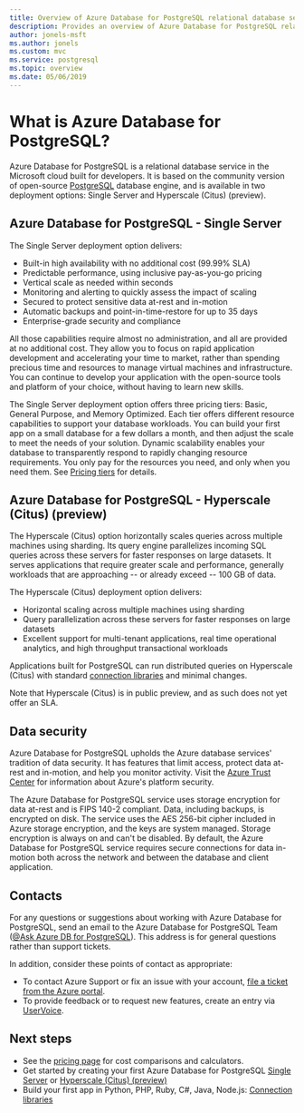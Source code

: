 ```yaml
---
title: Overview of Azure Database for PostgreSQL relational database service
description: Provides an overview of Azure Database for PostgreSQL relational database service.
author: jonels-msft
ms.author: jonels
ms.custom: mvc
ms.service: postgresql
ms.topic: overview
ms.date: 05/06/2019
---
```

# What is Azure Database for PostgreSQL?
Azure Database for PostgreSQL is a relational database service in the Microsoft cloud built for developers. It is based on the community version of open-source [PostgreSQL](https://www.postgresql.org/) database engine, and is available in two deployment options: Single Server and Hyperscale (Citus) (preview).

## Azure Database for PostgreSQL - Single Server
The Single Server deployment option delivers:

- Built-in high availability with no additional cost (99.99% SLA)
- Predictable performance, using inclusive pay-as-you-go pricing
- Vertical scale as needed within seconds
- Monitoring and alerting to quickly assess the impact of scaling
- Secured to protect sensitive data at-rest and in-motion
- Automatic backups and point-in-time-restore for up to 35 days
- Enterprise-grade security and compliance

All those capabilities require almost no administration, and all are provided at no additional cost. They allow you to focus on rapid application development and accelerating your time to market, rather than spending precious time and resources to manage virtual machines and infrastructure. You can continue to develop your application with the open-source tools and platform of your choice, without having to learn new skills.

The Single Server deployment option offers three pricing tiers: Basic, General Purpose, and Memory Optimized. Each tier offers different resource capabilities to support your database workloads. You can build your first app on a small database for a few dollars a month, and then adjust the scale to meet the needs of your solution. Dynamic scalability enables your database to transparently respond to rapidly changing resource requirements. You only pay for the resources you need, and only when you need them. See [Pricing tiers](concepts-pricing-tiers.md) for details.

## Azure Database for PostgreSQL - Hyperscale (Citus) (preview)
The Hyperscale (Citus) option horizontally scales queries across multiple machines using sharding. Its query engine parallelizes incoming SQL queries across these servers for faster responses on large datasets. It serves applications that require greater scale and performance, generally workloads that are approaching -- or already exceed -- 100 GB of data.

The Hyperscale (Citus) deployment option delivers:

- Horizontal scaling across multiple machines using sharding
- Query parallelization across these servers for faster responses on large datasets
- Excellent support for multi-tenant applications, real time operational analytics, and high throughput transactional workloads

Applications built for PostgreSQL can run distributed queries on Hyperscale (Citus) with standard [connection libraries](./concepts-connection-libraries.md) and minimal changes.

Note that Hyperscale (Citus) is in public preview, and as such does not yet offer an SLA.

## Data security
Azure Database for PostgreSQL upholds the Azure database services' tradition of data security. It has features that limit access, protect data at-rest and in-motion, and help you monitor activity. Visit the [Azure Trust Center](https://azure.microsoft.com/overview/trusted-cloud/) for information about Azure's platform security.

The Azure Database for PostgreSQL service uses storage encryption for data at-rest and is FIPS 140-2 compliant. Data, including backups, is encrypted on disk. The service uses the AES 256-bit cipher included in Azure storage encryption, and the keys are system managed. Storage encryption is always on and can't be disabled. By default, the Azure Database for PostgreSQL service requires secure connections for data in-motion both across the network and between the database and client application.

## Contacts
For any questions or suggestions about working with Azure Database for PostgreSQL, send an email to the Azure Database for PostgreSQL Team ([@Ask Azure DB for PostgreSQL](mailto:AskAzureDBforPostgreSQL@service.microsoft.com)). This address is for general questions rather than support tickets.

In addition, consider these points of contact as appropriate:
- To contact Azure Support or fix an issue with your account, [file a ticket from the Azure portal](https://portal.azure.com/?#blade/Microsoft_Azure_Support/HelpAndSupportBlade).
- To provide feedback or to request new features, create an entry via [UserVoice](https://feedback.azure.com/forums/597976-azure-database-for-postgresql).

## Next steps
- See the [pricing page](https://azure.microsoft.com/pricing/details/postgresql/) for cost comparisons and calculators.
- Get started by creating your first Azure Database for PostgreSQL [Single Server](./quickstart-create-server-database-portal.md) or [Hyperscale (Citus) (preview)](./quickstart-create-hyperscale-portal.md)
- Build your first app in Python, PHP, Ruby, C\#, Java, Node.js: [Connection libraries](./concepts-connection-libraries.md)
